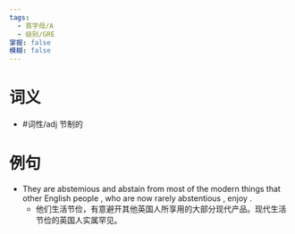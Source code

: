 ```yaml
---
tags:
  - 首字母/A
  - 级别/GRE
掌握: false
模糊: false
---
```

# 词义
- #词性/adj  节制的
# 例句
- They are abstemious and abstain from most of the modern things that other English people , who are now rarely abstentious , enjoy .
	- 他们生活节俭，有意避开其他英国人所享用的大部分现代产品。现代生活节俭的英国人实属罕见。
